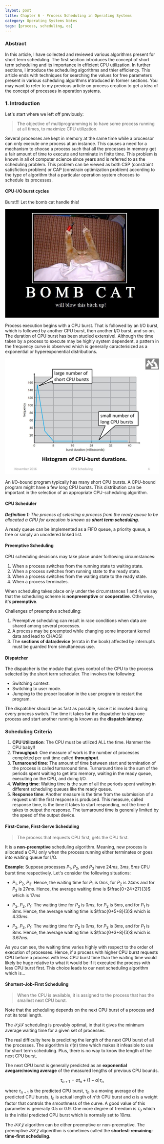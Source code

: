 ```yaml
---
layout: post
title: Chapter 6 - Process Scheduling in Operating Systems
category: Operating Systems Notes
tags: [process, scheduling, os]
---
```


### Abstract

In this article, I have collected and reviewed various algorithms present for short term scheduling. The first section introduces the concept of short term scheduling and its importance in efficient CPU utilization. In further sections, I introduce the scheduling algorithms and thier efficiency. This article ends with techniques for searching the values for free parameters present in various scheduling algorithms introduced in former sections. You may want to refer to my previous article on process creation to get a idea of the concept of processes in operation systems.

### 1. Introduction

Let's start where we left off previously:

> The objective of multiprogramming is to have some process running at all times, to maximize CPU utilization.

Several processes are kept in memory at the same time while a processor can only execute one process at an instance. This causes a need for a mechanism to choose a process such that all the processes in memory get a fair amount of time to execute and terminate in finite time. This problem is known in all of computer science since years and is referred to as the scheduling problem. This problem can be viewed as both CSP (constraint satisfiction problem) or CAP (constrain optimization problem) according to the type of algorithm that a particular operation system chooses to schedule its processes.

#### CPU-I/O burst cycles

Burst!!! Let the bomb cat handle this!

![bomb cat will blow this bitch up](/images/random/bomb_cat.png)

Process execution begins with a CPU burst. That is followed by an I/O burst, which is followed by another CPU burst, then another I/O burst, and so on. The duration of CPU burst has been studied extensivel. Although the time taken by a process to execute may be highly system dependent, a pattern in the frequency curve is observed which is generally caracterisized as a exponential or hyperexponential distributions.

![cpu burst distribution](/images/os-process/cpu-burst-distribution.jpg)

An I/O-bound program typically has many short CPU bursts. A CPU-bound program might have a few long CPU bursts. This distribution can be important in the selection of an appropriate CPU-scheduling algorithm.

#### CPU Scheduler

***Definition 1**: The process of selecting a process from the ready queue to be allocated a CPU for execution is known as **short term scheduling**.*

A ready queue can be implemented as a FIFO queue, a priority queue, a tree or simply an unordered linked list.

#### Preemptive Scheduling

CPU scheduling decisions may take place under forllowing circumstances:

1. When a process switches from the running state to waiting state.
2. When a process switches from running state to the ready state.
3. When a process switches from the waiting state to the ready state.
4. When a process terminates.

When scheduling takes place only under the circumstances 1 and 4, we say that the scheduling scheme is **nonpreemptive** or **cooperative**. Otherwise, it's **preemptive**.

Challenges of preemptive scheduling:

1. Preemptive scheduling can result in race conditions when data are shared among several processes.
2. A process may be preempted while changing some important kernel data and lead to CHAOS!
3. The **sections of data**/**device** (errata in the book) affected by interrupts must be guarded from simultaneous use.

#### Dispatcher

The dispatcher is the module that gives control of the CPU to the process selected by the short term scheduler. The involves the following:

- Switching context.
- Switching to user mode.
- Jumping to the proper location in the user program to restart the program.

The dispatcher should be as fast as possible, since it is invoked during every process switch. The time it takes for the dispatcher to stop one process and start another running is known as the **dispatch latency**.

### Scheduling Criteria

1. **CPU Utilization**: The CPU must be utilized ALL the time. Hammer the CPU baby!!
2. **Throughput**: One measure of work is the number of processes completed per unit time called **throughput**.
3. **Turnaround time**: The amount of time between start and termination of the process is called turnaround time. Turnaround time is the sum of the periods spent waiting to get into memory, waiting in the ready queue, executing on the CPU, and doing I/O.
4. **Waiting time**: Waiting time is the sum of all the periods spent waiting in different scheduling queues like the ready queue.
5. **Response time**: Another measure is the time from the submission of a request until the first response is produced. This measure, called response time, is the time it takes to start responding, not the time it takes to output the response. The turnaround time is generally limited by the speed of the output device.

#### First-Come, First-Serve Scheduling

> The process that requests CPU first, gets the CPU first.

It is a **non-preemptive** scheduling algorithm. Meaning, new process is allocated a CPU only when the process running either terminates or goes into waiting queue for I/O.

**Example**: Suppose processes $P_1$, $P_2$, and $P_3$ have $24ms$, $3ms$, $5ms$ CPU burst time respectively. Let's consider the following situations:

- $P_1$, $P_2$, $P_3$: Hence, the waiting time for $P_1$ is $0ms$, for $P_2$ is $24ms$ and for $P_3$ is $27ms$. Hence, the average waiting time is $\frac{0+24+27}{3}$ which is $17ms$

- $P_3$, $P_2$, $P_1$: The waiting time for $P_3$ is $0ms$, for $P_2$ is $5ms$, and for $P_1$ is $8ms$. Hence, the average waiting time is $\frac{0+5+8}{3}$ which is $4.33ms$.

- $P_2$, $P_3$, $P_1$: The waiting time for $P_2$ is $0ms$, for $P_3$ is $3ms$, and for $P_1$ is $8ms$. Hence, the average waiting time is $\frac{0+3+8}{3}$ which is $3.67ms$.

As you can see, the waiting time varies highly with respect to the order of execution of processes. Hence, if a process with higher CPU burst requests CPU before a process with less CPU burst time than the waiting time would likely be huge relative to what it would be if it executed the process with less CPU burst first. This choice leads to our next scheduling algorithm which is...

#### Shortest-Job-First Scheduling

> When the CPU is available, it is assigned to the process that has the smallest next CPU burst.

Note that the scheduling depends on the next CPU burst of a process and not its total length.

The $\mathcal{SJF}$ scheduling is provably optimal, in that it gives the minimum average waiting time for a given set of processes.

The real difficulty here is predicting the length of the next CPU burst of all the processes. The algorithm is $\mathcal{O}(n)$ time which makes it infeasible to use for short term scheduling. Plus, there is no way to know the length of the next CPU burst.

The next CPU burst is generally predicted as an **exponential avegare**/**moving average** of the measured lengths of previous CPU bounds.

$$\tau_{n+1} = \alpha t_n + (1-\alpha)\tau_{n}$$

where $\tau_{n+1}$ is the predicted CPU burst, $\tau_{n}$ is a moving average of the predicted CPU bursts, $t_{n}$ is actual length of $n$'th CPU burst and $\alpha$ is a weight factor that controls the smoothness of the curve. A good value of this parameter is generally $0.5$ or $0.9$. One more degree of freedom is $\tau_0$ which is the initial predicted CPU burst which is normally set to $10ms$.

The $\mathcal{SFJ}$ algorithm can be either preemptive or non-preemptive. The preemptive $\mathcal{SFJ}$ algoerithm is sometimes called the **shortest-remaining-time-first scheduling**.
